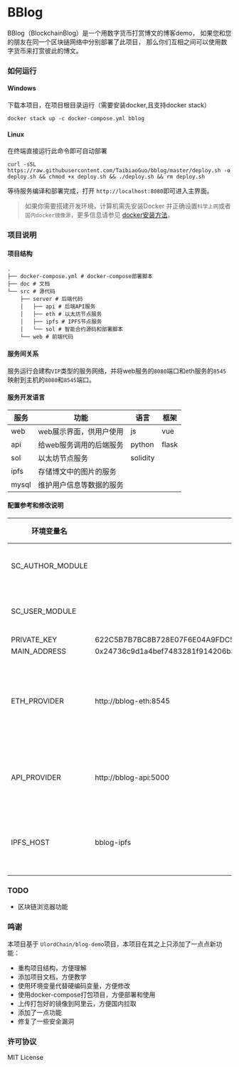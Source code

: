 # BBlog
BBlog（BlockchainBlog）是一个用数字货币打赏博文的博客demo，
如果您和您的朋友在同一个区块链网络中分别部署了此项目，
那么你们互相之间可以使用数字货币来打赏彼此的博文。


### 如何运行

#### Windows
下载本项目，在项目根目录运行（需要安装docker,且支持docker stack）

```
docker stack up -c docker-compose.yml bblog
```

#### Linux
在终端直接运行此命令即可自动部署
```
curl -sSL https://raw.githubusercontent.com/TaibiaoGuo/bblog/master/deploy.sh -o deploy.sh && chmod +x deploy.sh && ./deploy.sh && rm deploy.sh
```
等待服务编译和部署完成，打开 `http://localhost:8080`即可进入主界面。


> 如果你需要搭建开发环境，计算机需先安装Docker
> 并正确设置`科学上网`或者`国内docker镜像源`，更多信息请参见
> [docker安装方法](https://www.runoob.com/docker/windows-docker-install.html)。

### 项目说明

#### 项目结构
```
.
├── docker-compose.yml # docker-compose部署脚本
├── doc # 文档
└── src # 源代码
    ├── server # 后端代码
    │   ├── api # 后端API服务
    │   ├── eth # 以太坊节点服务
    │   ├── ipfs # IPFS节点服务
    │   └── sol # 智能合约源码和部署脚本
    └── web # 前端代码
```

#### 服务间关系
服务运行会建构`VIP`类型的服务网络，并将web服务的`8080`端口和eth服务的`8545`映射到主机的`8080`和`8545`端口。

#### 服务开发语言

|服务 |功能|语言 |框架 |
|---|---|---|---|
|web| web展示界面，供用户使用| js|vue |
|api|给web服务调用的后端服务 |python|flask |
|sol|以太坊节点服务 |solidity | |
|ipfs|存储博文中的图片的服务 | | |
|mysql|维护用户信息等数据的服务 | | |

#### 配置参考和修改说明

|环境变量名 |值|注释|
|---|---|---|
| SC_AUTHOR_MODULE| |合约地址|
|SC_USER_MODULE||合约地址|
|PRIVATE_KEY|622C5B7B7BC8B728E07F6E04A9FDC5F46EC6273574E06D86AAA66259B3ECDD95||
|MAIN_ADDRESS|0x24736c9d1a4bef7483281f914206ba70be08c099||
|ETH_PROVIDER|http://bblog-eth:8545|区块链服务接入点|
|API_PROVIDER|http://bblog-api:5000|api服务接入点|
|IPFS_HOST|bblog-ipfs|api服务接入点|


### TODO
 * 区块链浏览器功能

### 鸣谢

本项目基于 `UlordChain/blog-demo`项目，本项目在其之上只添加了一点点新功能：

* 重构项目结构，方便理解
* 添加项目文档，方便教学
* 使用环境变量代替硬编码变量，方便修改
* 使用docker-compose打包项目，方便部署和使用
* 上传打包好的镜像到阿里云，方便国内拉取
* 添加了一点功能
* 修复了一些安全漏洞

### 许可协议
MIT License